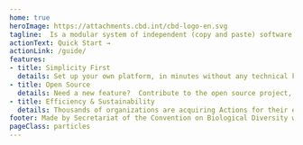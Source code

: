 ```yaml
---
home: true
heroImage: https://attachments.cbd.int/cbd-logo-en.svg
tagline:  Is a modular system of independent (copy and paste) software components which together form an Action Agenda Network. Installed in the same manner as an embedded youtube video. The Action platform can be used to acquire, filter and showcase Actions for your initiative, programme or organization's environmental cause.
actionText: Quick Start →
actionLink: /guide/
features:
- title: Simplicity First
  details: Set up your own platform, in minutes without any technical knowledge.  As easy as a couple of facebook posts.
- title: Open Source
  details: Need a new feature?  Contribute to the open source project, instead of developing an entire platform to suit one need.
- title: Efficiency & Sustainability
  details: Thousands of organizations are acquiring Actions for their environmental causes.  100's have created their own tools and displays.  Lets utilize the same tool saving resources and reducing waste.
footer: Made by Secretariat of the Convention on Biological Diversity with ❤️
pageClass: particles
---
```

<Particles/>